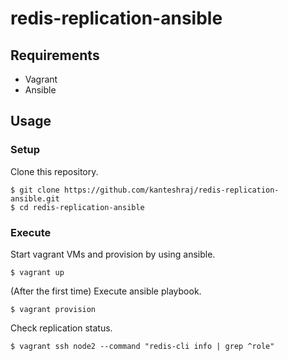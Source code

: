 # redis-replication-ansible

## Requirements

- Vagrant
- Ansible

## Usage

### Setup

Clone this repository.

    $ git clone https://github.com/kanteshraj/redis-replication-ansible.git
    $ cd redis-replication-ansible

### Execute

Start vagrant VMs and provision by using ansible.

    $ vagrant up

(After the first time) Execute ansible playbook.

    $ vagrant provision

Check replication status.

    $ vagrant ssh node2 --command "redis-cli info | grep ^role"
